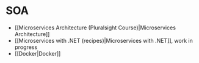 # SOA

+ [[Microservices Architecture (Pluralsight Course)|Microservices Architecture]]
+ [[Microservices with .NET (recipes)|Microservices with .NET]], work in progress
+ [[Docker|Docker]]